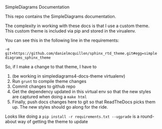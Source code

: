 SimpleDiagrams Documentation

This repo contains the SimpleDiagrams documentation. 

The complexity in working with these docs is that I use a custom theme. This custom theme is included via pip and stored in the virualenv.

You can see this in the following line in the requirements:

`-e git+https://github.com/danielmcquillen/sphinx_rtd_theme.git#egg=simplediagrams_sphinx_theme`

So, if I make a change to that theme, I have to
1. (be working in simplediagrams4-docs-theme virtualenv)
2. Run `grunt` to compile theme changes
3. Commit changes to github repo
4. Get the dependency updated in this virtual env so that the new styles are captured when doing a `make html`
5. Finally, push docs changes here to git so that ReadTheDocs picks them up. The new styles should go along for the ride.

Looks like doing a 
`pip install -r requirements.txt --ugprade` is a round-about way of getting the theme to update

 